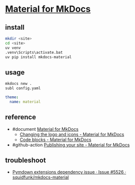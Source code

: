 # [Material for MkDocs](https://github.com/squidfunk/mkdocs-material)

## install

```sh
mkdir <site>
cd <site>
uv venv
.venv\Scripts\activate.bat
uv pip install mkdocs-material
```

## usage

```sh
mkdocs new .
subl config.yaml
```

```yaml
theme:
  name: material
```

## reference

- #document [Material for MkDocs](https://squidfunk.github.io/mkdocs-material/)
  - [Changing the logo and icons - Material for MkDocs](https://squidfunk.github.io/mkdocs-material/setup/changing-the-logo-and-icons/)
  - [Code blocks - Material for MkDocs](https://squidfunk.github.io/mkdocs-material/reference/code-blocks/#embedding-external-files)
- #github-action [Publishing your site - Material for MkDocs](https://squidfunk.github.io/mkdocs-material/publishing-your-site/)

## troubleshoot

- [Pymdown extensions dependency issue · Issue #5526 · squidfunk/mkdocs-material](https://github.com/squidfunk/mkdocs-material/issues/5526)
